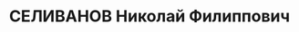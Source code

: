 ---
title: СЕЛИВАНОВ Николай Филиппович
description: 'Род. в 1910, Пермская губ., Екатеринбургский уезд, русский, из крестьян.,
  обр.: низшее. Проживал: г. Красноярск. Инструктор физкультуры школы № 10.

  Арестован 10.11.1936, содержался в Красноярской тюрьме. Приговор: ВК ВС СССР, 24.04.1937
  – 10 лет ИТЛ и 5 лет лишения политических прав.

  Реабилитирован ВК ВС СССР 06.06.1957'
---